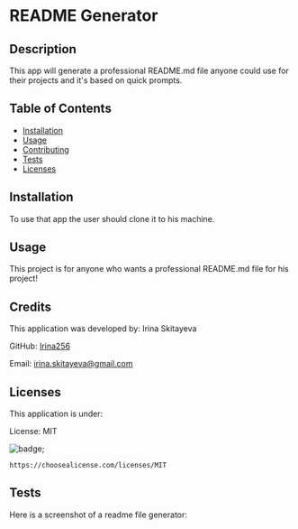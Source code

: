 # README Generator

## Description
  This app will generate a professional README.md file anyone could use for their projects and it's based on quick prompts.
 
## Table of Contents
  * [Installation](#installation)
  * [Usage](#usage)
  * [Contributing](#contributers)
  * [Tests](#tests)
  * [Licenses](#licenses)
    
  
  ## Installation
   To use that app the user should clone it to his machine.
    
  

## Usage
  This project is for anyone who wants a professional README.md file for his project!

## Credits
  This application was developed by: Irina Skitayeva

  GitHub: [Irina256](https://github.com/Irina256)

  Email:  [irina.skitayeva@gmail.com](irina.skitayeva@gmail.com)

## Licenses
  This application is under:

  License: MIT

  ![badge](https://img.shields.io/badge/license-MIT-blue);
  
  
    https://choosealicense.com/licenses/MIT

  ## Tests
  Here is a screenshot of a readme file generator:
     

